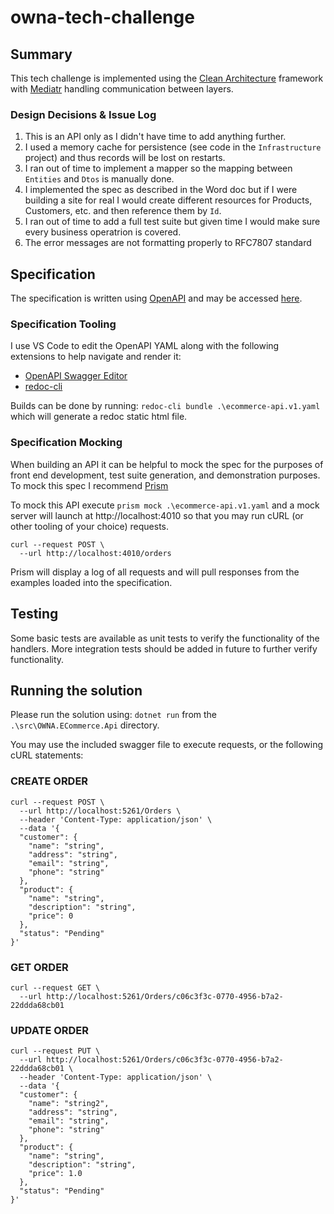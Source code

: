 # owna-tech-challenge

## Summary

This tech challenge is implemented using the [Clean Architecture](https://blog.cleancoder.com/uncle-bob/2012/08/13/the-clean-architecture.html) framework with [Mediatr](https://github.com/jbogard/MediatR) handling communication between layers.

### Design Decisions & Issue Log

1. This is an API only as I didn't have time to add anything further.
2. I used a memory cache for persistence (see code in the `Infrastructure` project) and thus records will be lost on restarts.
3. I ran out of time to implement a mapper so the mapping between `Entities` and `Dtos` is manually done.
4. I implemented the spec as described in the Word doc but if I were building a site for real I would create different resources for Products, Customers, etc. and then reference them by `Id`.
5. I ran out of time to add a full test suite but given time I would make sure every business operatrion is covered.
6. The error messages are not formatting properly to RFC7807 standard

## Specification

The specification is written using [OpenAPI](https://swagger.io/specification/) and may be accessed [here](./spec/ecommerce-api.v1.yaml).

### Specification Tooling

I use VS Code to edit the OpenAPI YAML along with the following extensions to help navigate and render it:
- [OpenAPI Swagger Editor](https://github.com/42Crunch/vscode-openapi)
- [redoc-cli](https://github.com/Redocly/redoc)

Builds can be done by running: `redoc-cli bundle .\ecommerce-api.v1.yaml` which will generate a redoc static html file. 

### Specification Mocking

When building an API it can be helpful to mock the spec for the purposes of front end development, test suite generation, and demonstration purposes. To mock this spec I recommend [Prism](https://meta.stoplight.io/docs/prism/ZG9jOjky-installation)

To mock this API execute `prism mock .\ecommerce-api.v1.yaml` and a mock server will launch at http://localhost:4010 so that you may run cURL (or other tooling of your choice) requests.

```
curl --request POST \
  --url http://localhost:4010/orders
```

Prism will display a log of all requests and will pull responses from the examples loaded into the specification.

## Testing

Some basic tests are available as unit tests to verify the functionality of the handlers. More integration tests should be added in future to further verify functionality.

## Running the solution

Please run the solution using: `dotnet run` from the `.\src\OWNA.ECommerce.Api` directory.

You may use the included swagger file to execute requests, or the following cURL statements:

### CREATE ORDER

```
curl --request POST \
  --url http://localhost:5261/Orders \
  --header 'Content-Type: application/json' \
  --data '{
  "customer": {
    "name": "string",
    "address": "string",
    "email": "string",
    "phone": "string"
  },
  "product": {
    "name": "string",
    "description": "string",
    "price": 0
  },
  "status": "Pending"
}'
```

### GET ORDER

```
curl --request GET \
  --url http://localhost:5261/Orders/c06c3f3c-0770-4956-b7a2-22ddda68cb01
```

### UPDATE ORDER

```
curl --request PUT \
  --url http://localhost:5261/Orders/c06c3f3c-0770-4956-b7a2-22ddda68cb01 \
  --header 'Content-Type: application/json' \
  --data '{
  "customer": {
    "name": "string2",
    "address": "string",
    "email": "string",
    "phone": "string"
  },
  "product": {
    "name": "string",
    "description": "string",
    "price": 1.0
  },
  "status": "Pending"
}'
```
